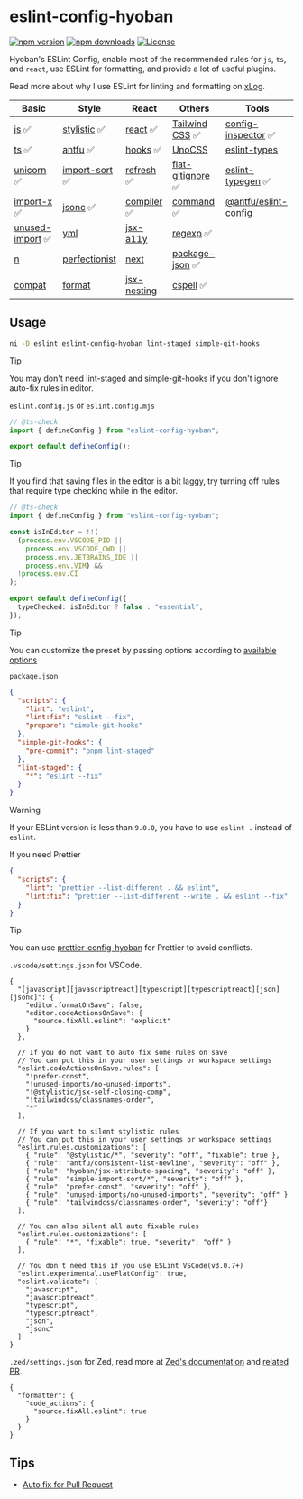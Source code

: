# eslint-config-hyoban

[![npm version][npm-version-src]][npm-version-href]
[![npm downloads][npm-downloads-src]][npm-downloads-href]
[![License][license-src]][license-href]

Hyoban's ESLint Config, enable most of the recommended rules for `js`, `ts`, and `react`, use ESLint for formatting, and provide a lot of useful plugins.

Read more about why I use ESLint for linting and formatting on [xLog](https://hyoban.xlog.app/why-eslint).

| Basic              | Style            | React         | Others              | Tools                  |
| ------------------ | ---------------- | ------------- | ------------------- | ---------------------- |
| [js] ✅            | [stylistic] ✅   | [react] ✅    | [Tailwind CSS] ✅   | [config-inspector] ✅  |
| [ts] ✅            | [antfu] ✅       | [hooks] ✅    | [UnoCSS]            | [eslint-types]         |
| [unicorn] ✅       | [import-sort] ✅ | [refresh] ✅  | [flat-gitignore] ✅ | [eslint-typegen] ✅    |
| [import-x] ✅      | [jsonc] ✅       | [compiler] ✅ | [command] ✅        | [@antfu/eslint-config] |
| [unused-import] ✅ | [yml]            | [jsx-a11y]    | [regexp] ✅         |                        |
| [n]                | [perfectionist]  | [next]        | [package-json] ✅   |                        |
| [compat]           | [format]         | [jsx-nesting] | [cspell] ✅         |                        |

## Usage

```sh
ni -D eslint eslint-config-hyoban lint-staged simple-git-hooks
```

> [!TIP]
> You may don't need lint-staged and simple-git-hooks if you don't ignore auto-fix rules in editor.

`eslint.config.js` or `eslint.config.mjs`

```ts
// @ts-check
import { defineConfig } from "eslint-config-hyoban";

export default defineConfig();
```

> [!TIP]
> If you find that saving files in the editor is a bit laggy, try turning off rules that require type checking while in the editor.

```ts
// @ts-check
import { defineConfig } from "eslint-config-hyoban";

const isInEditor = !!(
  (process.env.VSCODE_PID ||
    process.env.VSCODE_CWD ||
    process.env.JETBRAINS_IDE ||
    process.env.VIM) &&
  !process.env.CI
);

export default defineConfig({
  typeChecked: isInEditor ? false : "essential",
});
```

> [!TIP]
> You can customize the preset by passing options according to [available options](https://github.com/hyoban/eslint-config-hyoban/blob/main/src/option.ts)

`package.json`

```json
{
  "scripts": {
    "lint": "eslint",
    "lint:fix": "eslint --fix",
    "prepare": "simple-git-hooks"
  },
  "simple-git-hooks": {
    "pre-commit": "pnpm lint-staged"
  },
  "lint-staged": {
    "*": "eslint --fix"
  }
}
```

> [!WARNING]
> If your ESLint version is less than `9.0.0`, you have to use `eslint .` instead of `eslint`.

If you need Prettier

```json
{
  "scripts": {
    "lint": "prettier --list-different . && eslint",
    "lint:fix": "prettier --list-different --write . && eslint --fix"
  }
}
```

> [!TIP]
> You can use [prettier-config-hyoban](https://github.com/hyoban/prettier-config-hyoban) for Prettier to avoid conflicts.

`.vscode/settings.json` for VSCode.

```jsonc
{
  "[javascript][javascriptreact][typescript][typescriptreact][json][jsonc]": {
    "editor.formatOnSave": false,
    "editor.codeActionsOnSave": {
      "source.fixAll.eslint": "explicit"
    }
  },

  // If you do not want to auto fix some rules on save
  // You can put this in your user settings or workspace settings
  "eslint.codeActionsOnSave.rules": [
    "!prefer-const",
    "!unused-imports/no-unused-imports",
    "!@stylistic/jsx-self-closing-comp",
    "!tailwindcss/classnames-order",
    "*"
  ],

  // If you want to silent stylistic rules
  // You can put this in your user settings or workspace settings
  "eslint.rules.customizations": [
    { "rule": "@stylistic/*", "severity": "off", "fixable": true },
    { "rule": "antfu/consistent-list-newline", "severity": "off" },
    { "rule": "hyoban/jsx-attribute-spacing", "severity": "off" },
    { "rule": "simple-import-sort/*", "severity": "off" },
    { "rule": "prefer-const", "severity": "off" },
    { "rule": "unused-imports/no-unused-imports", "severity": "off" }
    { "rule": "tailwindcss/classnames-order", "severity": "off"}
  ],

  // You can also silent all auto fixable rules
  "eslint.rules.customizations": [
    { "rule": "*", "fixable": true, "severity": "off" }
  ],

  // You don't need this if you use ESLint VSCode(v3.0.7+)
  "eslint.experimental.useFlatConfig": true,
  "eslint.validate": [
    "javascript",
    "javascriptreact",
    "typescript",
    "typescriptreact",
    "json",
    "jsonc"
  ]
}
```

`.zed/settings.json` for Zed, read more at [Zed's documentation](https://zed.dev/docs/configuring-zed#formatter) and [related PR](https://github.com/zed-industries/zed/pull/10121).

```jsonc
{
  "formatter": {
    "code_actions": {
      "source.fixAll.eslint": true
    }
  }
}
```

## Tips

- [Auto fix for Pull Request](https://github.com/hyoban/eslint-config-hyoban/blob/main/.github/workflows/format.yml)

[npm-version-src]: https://img.shields.io/npm/v/eslint-config-hyoban?style=flat&colorA=080f12&colorB=1fa669
[npm-version-href]: https://npmjs.com/package/eslint-config-hyoban
[npm-downloads-src]: https://img.shields.io/npm/dm/eslint-config-hyoban?style=flat&colorA=080f12&colorB=1fa669
[npm-downloads-href]: https://npmjs.com/package/eslint-config-hyoban
[license-src]: https://img.shields.io/github/license/hyoban/eslint-config-hyoban.svg?style=flat&colorA=080f12&colorB=1fa669
[license-href]: https://github.com/hyoban/eslint-config-hyoban/blob/main/LICENSE
[js]: https://www.npmjs.com/package/@eslint/js
[ts]: https://typescript-eslint.io
[unicorn]: https://github.com/sindresorhus/eslint-plugin-unicorn
[import-x]: https://github.com/un-ts/eslint-plugin-import-x
[n]: https://github.com/eslint-community/eslint-plugin-n
[compat]: https://github.com/amilajack/eslint-plugin-compat
[stylistic]: https://eslint.style
[antfu]: https://github.com/antfu/eslint-plugin-antfu
[import-sort]: https://github.com/lydell/eslint-plugin-simple-import-sort
[jsonc]: https://github.com/ota-meshi/eslint-plugin-jsonc
[yml]: https://github.com/ota-meshi/eslint-plugin-yml
[perfectionist]: https://github.com/azat-io/eslint-plugin-perfectionist
[react]: https://eslint-react.xyz
[hooks]: https://github.com/facebook/react/tree/main/packages/eslint-plugin-react-hooks
[next]: https://nextjs.org/docs/app/building-your-application/configuring/eslint#eslint-plugin
[refresh]: https://github.com/ArnaudBarre/eslint-plugin-react-refresh
[jsx-nesting]: https://github.com/MananTank/eslint-plugin-validate-jsx-nesting
[jsx-a11y]: https://github.com/jsx-eslint/eslint-plugin-jsx-a11y
[Tailwind CSS]: https://github.com/francoismassart/eslint-plugin-tailwindcss
[UnoCSS]: https://unocss.dev/integrations/eslint
[flat-gitignore]: https://github.com/antfu/eslint-config-flat-gitignore
[config-inspector]: https://github.com/eslint/config-inspector
[@antfu/eslint-config]: https://github.com/antfu/eslint-config
[eslint-types]: https://github.com/eslint-types
[format]: https://github.com/antfu/eslint-plugin-format
[unused-import]: https://github.com/sweepline/eslint-plugin-unused-imports
[package-json]: https://github.com/JoshuaKGoldberg/eslint-plugin-package-json
[eslint-typegen]: https://github.com/antfu/eslint-typegen
[command]: https://github.com/antfu/eslint-plugin-command
[regexp]: https://github.com/ota-meshi/eslint-plugin-regexp
[compiler]: https://github.com/facebook/react/tree/main/compiler/packages/eslint-plugin-react-compiler
[cspell]: https://github.com/streetsidesoftware/cspell/tree/main/packages/cspell-eslint-plugin#readme
